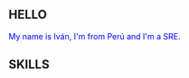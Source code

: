 ## HELLO
<span style="color: blue">
    My name is Iván, I'm from Perú and I'm a SRE.
</span> 

## SKILLS